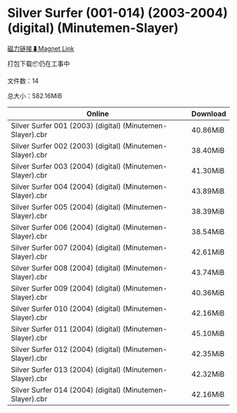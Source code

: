 # Silver Surfer (001-014) (2003-2004) (digital) (Minutemen-Slayer)

[磁力链接⬇Magnet Link](magnet:?xt=urn:btih:ae84a31e4e8d4971dfc9d8268fdebe26a75a8e4b&dn=Silver%20Surfer%20%28001-014%29%20%282003-2004%29%20%28digital%29%20%28Minutemen-Slayer%29)

打包下载📦仍在工事中

文件数：14

总大小：582.16MiB

Online | Download
--- | ---
Silver Surfer 001 (2003) (digital) (Minutemen-Slayer).cbr | 40.86MiB
Silver Surfer 002 (2003) (digital) (Minutemen-Slayer).cbr | 38.40MiB
Silver Surfer 003 (2004) (digital) (Minutemen-Slayer).cbr | 41.30MiB
Silver Surfer 004 (2004) (digital) (Minutemen-Slayer).cbr | 43.89MiB
Silver Surfer 005 (2004) (digital) (Minutemen-Slayer).cbr | 38.39MiB
Silver Surfer 006 (2004) (digital) (Minutemen-Slayer).cbr | 38.54MiB
Silver Surfer 007 (2004) (digital) (Minutemen-Slayer).cbr | 42.61MiB
Silver Surfer 008 (2004) (digital) (Minutemen-Slayer).cbr | 43.74MiB
Silver Surfer 009 (2004) (digital) (Minutemen-Slayer).cbr | 40.36MiB
Silver Surfer 010 (2004) (digital) (Minutemen-Slayer).cbr | 42.16MiB
Silver Surfer 011 (2004) (digital) (Minutemen-Slayer).cbr | 45.10MiB
Silver Surfer 012 (2004) (digital) (Minutemen-Slayer).cbr | 42.35MiB
Silver Surfer 013 (2004) (digital) (Minutemen-Slayer).cbr | 42.32MiB
Silver Surfer 014 (2004) (digital) (Minutemen-Slayer).cbr | 42.16MiB
